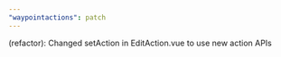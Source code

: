 ```yaml
---
"waypointactions": patch
---
```


(refactor): Changed setAction in EditAction.vue to use new action APIs
